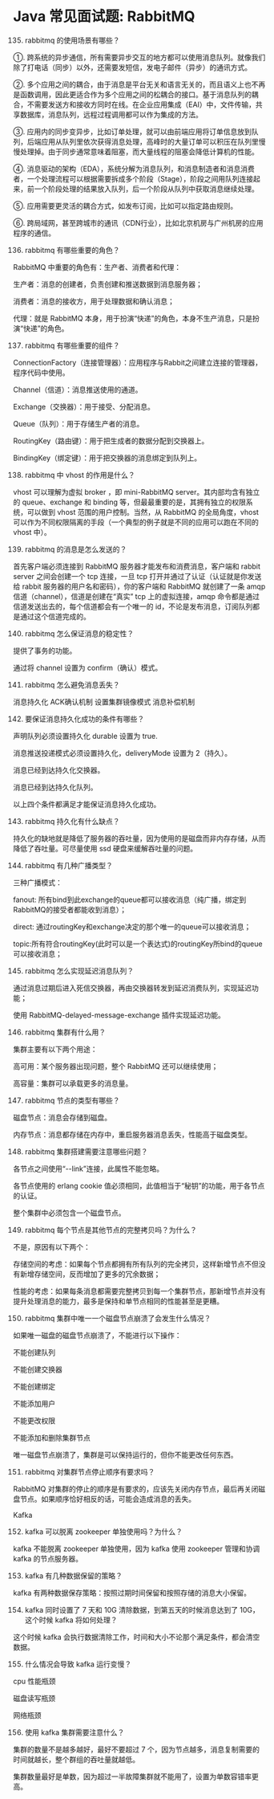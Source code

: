 # Java 常见面试题: RabbitMQ



135. rabbitmq 的使用场景有哪些？



①. 跨系统的异步通信，所有需要异步交互的地方都可以使用消息队列。就像我们除了打电话（同步）以外，还需要发短信，发电子邮件（异步）的通讯方式。



②. 多个应用之间的耦合，由于消息是平台无关和语言无关的，而且语义上也不再是函数调用，因此更适合作为多个应用之间的松耦合的接口。基于消息队列的耦合，不需要发送方和接收方同时在线。在企业应用集成（EAI）中，文件传输，共享数据库，消息队列，远程过程调用都可以作为集成的方法。



③. 应用内的同步变异步，比如订单处理，就可以由前端应用将订单信息放到队列，后端应用从队列里依次获得消息处理，高峰时的大量订单可以积压在队列里慢慢处理掉。由于同步通常意味着阻塞，而大量线程的阻塞会降低计算机的性能。



④. 消息驱动的架构（EDA），系统分解为消息队列，和消息制造者和消息消费者，一个处理流程可以根据需要拆成多个阶段（Stage），阶段之间用队列连接起来，前一个阶段处理的结果放入队列，后一个阶段从队列中获取消息继续处理。



⑤. 应用需要更灵活的耦合方式，如发布订阅，比如可以指定路由规则。



⑥. 跨局域网，甚至跨城市的通讯（CDN行业），比如北京机房与广州机房的应用程序的通信。



136. rabbitmq 有哪些重要的角色？



RabbitMQ 中重要的角色有：生产者、消费者和代理：



生产者：消息的创建者，负责创建和推送数据到消息服务器；

消费者：消息的接收方，用于处理数据和确认消息；

代理：就是 RabbitMQ 本身，用于扮演“快递”的角色，本身不生产消息，只是扮演“快递”的角色。



137. rabbitmq 有哪些重要的组件？



ConnectionFactory（连接管理器）：应用程序与Rabbit之间建立连接的管理器，程序代码中使用。

Channel（信道）：消息推送使用的通道。

Exchange（交换器）：用于接受、分配消息。

Queue（队列）：用于存储生产者的消息。

RoutingKey（路由键）：用于把生成者的数据分配到交换器上。

BindingKey（绑定键）：用于把交换器的消息绑定到队列上。



138. rabbitmq 中 vhost 的作用是什么？



vhost 可以理解为虚拟 broker ，即 mini-RabbitMQ  server。其内部均含有独立的 queue、exchange 和 binding 等，但最最重要的是，其拥有独立的权限系统，可以做到 vhost 范围的用户控制。当然，从 RabbitMQ 的全局角度，vhost 可以作为不同权限隔离的手段（一个典型的例子就是不同的应用可以跑在不同的 vhost 中）。 



139. rabbitmq 的消息是怎么发送的？



首先客户端必须连接到 RabbitMQ 服务器才能发布和消费消息，客户端和 rabbit server 之间会创建一个 tcp 连接，一旦 tcp 打开并通过了认证（认证就是你发送给 rabbit 服务器的用户名和密码），你的客户端和 RabbitMQ 就创建了一条 amqp 信道（channel），信道是创建在“真实” tcp 上的虚拟连接，amqp 命令都是通过信道发送出去的，每个信道都会有一个唯一的 id，不论是发布消息，订阅队列都是通过这个信道完成的。



140. rabbitmq 怎么保证消息的稳定性？



提供了事务的功能。

通过将 channel 设置为 confirm（确认）模式。



141. rabbitmq 怎么避免消息丢失？



消息持久化
ACK确认机制
设置集群镜像模式
消息补偿机制


142. 要保证消息持久化成功的条件有哪些？



声明队列必须设置持久化 durable 设置为 true.

消息推送投递模式必须设置持久化，deliveryMode 设置为 2（持久）。

消息已经到达持久化交换器。

消息已经到达持久化队列。



以上四个条件都满足才能保证消息持久化成功。



143. rabbitmq 持久化有什么缺点？



持久化的缺地就是降低了服务器的吞吐量，因为使用的是磁盘而非内存存储，从而降低了吞吐量。可尽量使用 ssd 硬盘来缓解吞吐量的问题。



144. rabbitmq 有几种广播类型？



三种广播模式：


fanout: 所有bind到此exchange的queue都可以接收消息（纯广播，绑定到RabbitMQ的接受者都能收到消息）；

direct: 通过routingKey和exchange决定的那个唯一的queue可以接收消息；

topic:所有符合routingKey(此时可以是一个表达式)的routingKey所bind的queue可以接收消息；



145. rabbitmq 怎么实现延迟消息队列？



通过消息过期后进入死信交换器，再由交换器转发到延迟消费队列，实现延迟功能；

使用 RabbitMQ-delayed-message-exchange 插件实现延迟功能。



146. rabbitmq 集群有什么用？



集群主要有以下两个用途：



高可用：某个服务器出现问题，整个 RabbitMQ 还可以继续使用；

高容量：集群可以承载更多的消息量。



147. rabbitmq 节点的类型有哪些？



磁盘节点：消息会存储到磁盘。

内存节点：消息都存储在内存中，重启服务器消息丢失，性能高于磁盘类型。



148. rabbitmq 集群搭建需要注意哪些问题？



各节点之间使用“--link”连接，此属性不能忽略。

各节点使用的 erlang cookie 值必须相同，此值相当于“秘钥”的功能，用于各节点的认证。

整个集群中必须包含一个磁盘节点。



149. rabbitmq 每个节点是其他节点的完整拷贝吗？为什么？



不是，原因有以下两个：



存储空间的考虑：如果每个节点都拥有所有队列的完全拷贝，这样新增节点不但没有新增存储空间，反而增加了更多的冗余数据；

性能的考虑：如果每条消息都需要完整拷贝到每一个集群节点，那新增节点并没有提升处理消息的能力，最多是保持和单节点相同的性能甚至是更糟。



150. rabbitmq 集群中唯一一个磁盘节点崩溃了会发生什么情况？



如果唯一磁盘的磁盘节点崩溃了，不能进行以下操作：



不能创建队列

不能创建交换器

不能创建绑定

不能添加用户

不能更改权限

不能添加和删除集群节点



唯一磁盘节点崩溃了，集群是可以保持运行的，但你不能更改任何东西。



151. rabbitmq 对集群节点停止顺序有要求吗？



RabbitMQ 对集群的停止的顺序是有要求的，应该先关闭内存节点，最后再关闭磁盘节点。如果顺序恰好相反的话，可能会造成消息的丢失。

Kafka

152. kafka 可以脱离 zookeeper 单独使用吗？为什么？

kafka 不能脱离 zookeeper 单独使用，因为 kafka 使用 zookeeper 管理和协调 kafka 的节点服务器。

153. kafka 有几种数据保留的策略？

kafka 有两种数据保存策略：按照过期时间保留和按照存储的消息大小保留。

154. kafka 同时设置了 7 天和 10G 清除数据，到第五天的时候消息达到了 10G，这个时候 kafka 将如何处理？

这个时候 kafka 会执行数据清除工作，时间和大小不论那个满足条件，都会清空数据。

155. 什么情况会导致 kafka 运行变慢？

cpu 性能瓶颈

磁盘读写瓶颈

网络瓶颈

156. 使用 kafka 集群需要注意什么？

集群的数量不是越多越好，最好不要超过 7 个，因为节点越多，消息复制需要的时间就越长，整个群组的吞吐量就越低。

集群数量最好是单数，因为超过一半故障集群就不能用了，设置为单数容错率更高。